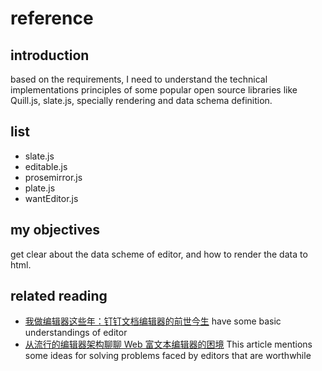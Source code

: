 # reference

## introduction

based on the requirements, I need to understand the technical implementations principles of some popular open source libraries like Quill.js, slate.js, specially rendering and data schema definition.

## list

- slate.js
- editable.js
- prosemirror.js
- plate.js
- wantEditor.js

## my objectives

get clear about the data scheme of editor, and how to render the data to html.


## related reading

- [我做编辑器这些年：钉钉文档编辑器的前世今生](https://www.zhihu.com/question/38699645/answer/86736306) have some basic understandings of editor
- [从流行的编辑器架构聊聊 Web 富文本编辑器的困境](https://zhuanlan.zhihu.com/p/226002936) This article mentions some ideas for solving problems faced by editors that are worthwhile
